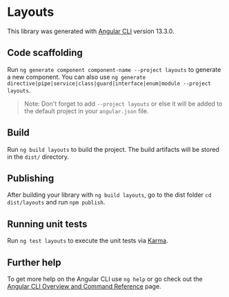 # Layouts

This library was generated with [Angular CLI](https://github.com/angular/angular-cli) version 13.3.0.

## Code scaffolding

Run `ng generate component component-name --project layouts` to generate a new component. You can also use `ng generate directive|pipe|service|class|guard|interface|enum|module --project layouts`.
> Note: Don't forget to add `--project layouts` or else it will be added to the default project in your `angular.json` file. 

## Build

Run `ng build layouts` to build the project. The build artifacts will be stored in the `dist/` directory.

## Publishing

After building your library with `ng build layouts`, go to the dist folder `cd dist/layouts` and run `npm publish`.

## Running unit tests

Run `ng test layouts` to execute the unit tests via [Karma](https://karma-runner.github.io).

## Further help

To get more help on the Angular CLI use `ng help` or go check out the [Angular CLI Overview and Command Reference](https://angular.io/cli) page.

